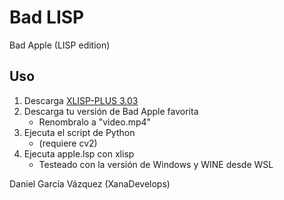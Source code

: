 # Bad LISP
Bad Apple (LISP edition)

## Uso
1. Descarga [XLISP-PLUS 3.03](https://almy.us/xlisp.html)
2. Descarga tu versión de Bad Apple favorita
    - Renombralo a "video.mp4"
3. Ejecuta el script de Python
    - (requiere cv2)
4. Ejecuta apple.lsp con xlisp
    - Testeado con la versión de Windows y WINE desde WSL


Daniel García Vázquez (XanaDevelops)